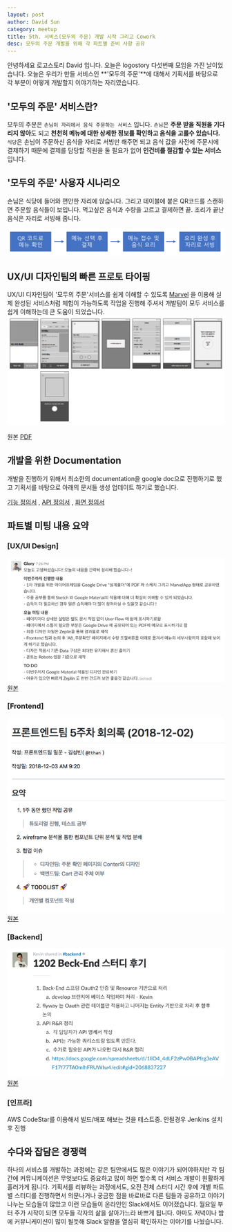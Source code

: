```yaml
---
layout: post
author: David Sun
category: meetup
title: 5th. 서비스(모두의 주문) 개발 시작 그리고 Cowork
desc: 모두의 주문 개발을 위해 각 파트별 준비 사항 공유
---
```


안녕하세요 로고스토리 David 입니다. 오늘은 logostory 다섯번째 모임을 가진 날이었습니다. 오늘은 우리가 만들 서비스인 **'모두의 주문'**에 대해서 기획서를 바탕으로 각 부분이 어떻게 개발할지 이야기하는 자리였습니다.

## '모두의 주문' 서비스란?
모두의 주문은 ```손님이 자리에서 음식 주문하는 서비스``` 입니다. ```손님```은 **주문 받을 직원을 기다리지 않아**도 되고 **천천히 메뉴에 대한 상세한 정보를 확인하고 음식을 고를수 있습니다.** ```식당```은 손님이 주문하신 음식을 자리로 서빙만 해주면 되고 음식 값을 사전에 주문시에 결제하기 때문에 결제를 담당할 직원을 둘 필요가 없어 **인건비를 절감할 수 있는 서비스** 입니다.

## '모두의 주문' 사용자 시나리오

손님은 식당에 들어와 편안한 자리에 앉습니다. 그리고 테이블에 붙은 QR코드를 스캔하면 주문할 음식들이 보입니다. 먹고싶은 음식과 수량을 고르고 결제하면 끝. 조리가 끝난 음식은 자리로 서빙해 줍니다.

![Alt text](/assets/img/12-02/orderbook-flow.png)

## UX/UI 디자인팀의 빠른 프로토 타이핑
UX/UI 디자인팀이 '모두의 주문'서비스를 쉽게 이해할 수 있도록 [Marvel](https://marvelapp.com/feib724/screen/50898994) 을 이용해 실제 완성된 서비스처럼 체험이 가능하도록 작업을 진행해 주셔서 개발팀이 모두 서비스를 쉽게 이해하는데 큰 도움이 되었습니다.
![Alt text](/assets/img/12-02/orderbook-screens.png)

원본 [PDF](https://drive.google.com/open?id=1ORZBLOY2JBFShnA7_T96ptCjNXZcx2Cd)


## 개발을 위한 Documentation
개발을 진행하기 위해서 최소한의 documentation을 google doc으로 진행하기로 했고 기획서를 바탕으로 아래의 문서들 생성 업데이트 하기로 했습니다.

 [기능 정의서](https://docs.google.com/spreadsheets/d/1ED2hBGAHxBKlTZr67Lt1PQ17UypjFkR_fJJU1xQZ5_8/edit#gid=0)
 , [API 정의서](https://docs.google.com/spreadsheets/d/19PIH5DhNhTtIgtX_T77iPV-vaHYDfYVTVq5iSP7Iy5U/edit#gid=0)
 , [화면 정의서](https://drive.google.com/open?id=1abK4WLUPdSd8Vn4bX5c-a9JeVi8mRDzf)

## 파트별 미팅 내용 요약

### [UX/UI Design]

![Alt text](/assets/img/12-02/ui-ux-result.png) <br>
[원본](https://logostory.slack.com/archives/CDVFPRP18/p1543746508001500)

### [Frontend]
![Alt text](/assets/img/12-02/frontend-result.png) <br>
[원본](https://github.com/logostory/orderbook-frontend/wiki/%ED%9A%8C%EC%9D%98%EB%A1%9D-5%EC%A3%BC%EC%B0%A8)

### [Backend]
![Alt text](/assets/img/12-02/backend-result.png) <br>
[원본](https://logostory.slack.com/files/UDUDA4PE3/FEJJPQH0W/1202_Beck-End_________________)

### [인프라]
AWS CodeStar를 이용해서 빌드/배포 해보는 것을 테스트중. 안될경우 Jenkins 설치후 진행

## 수다와 잡담은 경쟁력
하나의 서비스를 개발하는 과정에는 같은 팀안에서도 많은 이야기가 되어야하지만 각 팀간에 커뮤니케이션은 무엇보다도 중요하고 많이 하면 할수록 더 서비스 개발이 원활하게 흘러가게 됩니다. 기획서를 리뷰하는 과정에서도, 오전 전체 스터디 시간 후에 개별 파트별 스터디를 진행하면서 의문나거나 궁금한 점을 바로바로 다른 팀들과 공유하고 이야기 나누는 모습들이 많았고 이런 모습들이 온라인인 Slack에서도 이어졌습니다. 월요일 부터 주가 시작이 되면 모두들 각자의 삶을 살아가느라 바쁘게 됩니다. 아마도 저녁이나 밤에 커뮤니케이션이 많이 될듯해 Slack 알람을 열심히 확인하자는 이야기를 나눴습니다.